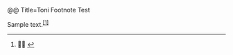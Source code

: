 @@ Title=Toni Footnote Test

<p>Sample text.<sup class="footnote-ref"><a href="#fn1" id="fnref1">[1]</a></sup></p>

<hr class="footnotes-sep" />
<div class="footnotes">
	<ol class="footnotes-list">
		<li id="fn1"  class="footnote-item"><p>🙋🏾 <a href="#fnref1" class="footnote-backref">↩</a></p>
		</li>
	</ol>
</div>